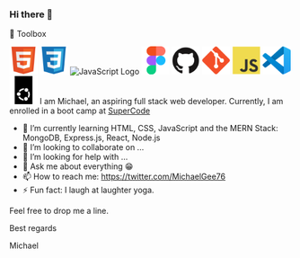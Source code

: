 ### Hi there 👋

<!--
**MichaelGee76/MichaelGee76** is a ✨ _special_ ✨ repository because its `README.md` (this file) appears on your GitHub profile.


-->
🧰 Toolbox

<img src="https://github.com/devicons/devicon/blob/master/icons/html5/html5-original.svg" alt="HTML Logo" width="50" height="50"/> <img src="https://github.com/devicons/devicon/blob/master/icons/css3/css3-original.svg" alt="CSS Logo" width="50" height="50"/> <img src="" alt="JavaScript Logo" width="50" height="50"/> <img src="https://github.com/devicons/devicon/blob/master/icons/figma/figma-original.svg" alt="Figma Logo" width="50" height="50"/> <img src="https://github.com/devicons/devicon/blob/master/icons/github/github-original.svg" alt="Github Logo" width="50" height="50"/> <img src="https://github.com/devicons/devicon/blob/master/icons/git/git-original.svg" alt="Git Logo" width="50" height="50"/> <img src="https://github.com/devicons/devicon/blob/master/icons/javascript/javascript-original.svg" alt="JavaScript Logo" width="50" height="50"/> <img src="https://github.com/devicons/devicon/blob/master/icons/vscode/vscode-original.svg" alt="VSCode Logo" width="50" height="50"/> <img src="https://github.com/devicons/devicon/blob/master/icons/ubuntu/ubuntu-plain.svg" alt="Ubuntu Logo" width="50" height="50"/>
I am Michael, an aspiring full stack web developer. Currently, I am enrolled in a boot camp at <a href="https://www.super-code.de/bootcamps/fullstack">SuperCode</a>

- 🌱 I’m currently learning HTML, CSS, JavaScript and the MERN Stack: MongoDB, Express.js, React, Node.js
- 👯 I’m looking to collaborate on ...
- 🤔 I’m looking for help with ...
- 💬 Ask me about everything 😁
- 📫 How to reach me: https://twitter.com/MichaelGee76
- ⚡ Fun fact: I laugh at laughter yoga.

Feel free to drop me a line.

Best regards

Michael
